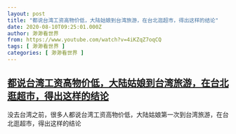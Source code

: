 ```yaml
---
layout: post
title: "都说台湾工资高物价低，大陆姑娘到台湾旅游，在台北逛超市，得出这样的结论"
date: 2020-08-10T09:25:01.000Z
author: 渺渺看世界
from: https://www.youtube.com/watch?v=4iKZqZ7oqCQ
tags: [ 渺渺看世界 ]
categories: [ 渺渺看世界 ]
---
```

<!--1597051501000-->
[都说台湾工资高物价低，大陆姑娘到台湾旅游，在台北逛超市，得出这样的结论](https://www.youtube.com/watch?v=4iKZqZ7oqCQ)
------

<div>
没去台湾之前，很多人都说台湾工资高物价低，大陆姑娘第一次到台湾旅游，在台北逛超市，得出这样的结论
</div>
